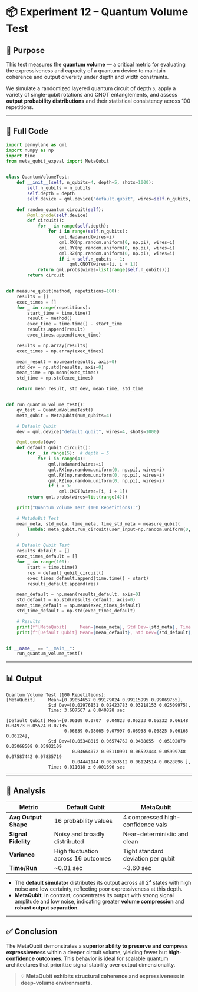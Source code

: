 # 📦 Experiment 12 – Quantum Volume Test

## 🎯 Purpose

This test measures the **quantum volume** — a critical metric for evaluating the expressiveness and capacity of a quantum device to maintain coherence and output diversity under depth and width constraints. 

We simulate a randomized layered quantum circuit of depth `5`, apply a variety of single-qubit rotations and CNOT entanglements, and assess **output probability distributions** and their statistical consistency across 100 repetitions.

---

## 🧾 Full Code

```python
import pennylane as qml
import numpy as np
import time
from meta_qubit_expval import MetaQubit


class QuantumVolumeTest:
    def __init__(self, n_qubits=4, depth=5, shots=1000):
        self.n_qubits = n_qubits
        self.depth = depth
        self.device = qml.device("default.qubit", wires=self.n_qubits, shots=shots)

    def random_quantum_circuit(self):
        @qml.qnode(self.device)
        def circuit():
            for _ in range(self.depth):
                for i in range(self.n_qubits):
                    qml.Hadamard(wires=i)
                    qml.RX(np.random.uniform(0, np.pi), wires=i)
                    qml.RY(np.random.uniform(0, np.pi), wires=i)
                    qml.RZ(np.random.uniform(0, np.pi), wires=i)
                    if i < self.n_qubits - 1:
                        qml.CNOT(wires=[i, i + 1])
            return qml.probs(wires=list(range(self.n_qubits)))
        return circuit


def measure_qubit(method, repetitions=100):
    results = []
    exec_times = []
    for _ in range(repetitions):
        start_time = time.time()
        result = method()
        exec_time = time.time() - start_time
        results.append(result)
        exec_times.append(exec_time)

    results = np.array(results)
    exec_times = np.array(exec_times)

    mean_result = np.mean(results, axis=0)
    std_dev = np.std(results, axis=0)
    mean_time = np.mean(exec_times)
    std_time = np.std(exec_times)

    return mean_result, std_dev, mean_time, std_time


def run_quantum_volume_test():
    qv_test = QuantumVolumeTest()
    meta_qubit = MetaQubit(num_qubits=4)

    # Default Qubit
    dev = qml.device("default.qubit", wires=4, shots=1000)

    @qml.qnode(dev)
    def default_qubit_circuit():
        for _ in range(5):  # depth = 5
            for i in range(4):
                qml.Hadamard(wires=i)
                qml.RX(np.random.uniform(0, np.pi), wires=i)
                qml.RY(np.random.uniform(0, np.pi), wires=i)
                qml.RZ(np.random.uniform(0, np.pi), wires=i)
                if i < 3:
                    qml.CNOT(wires=[i, i + 1])
        return qml.probs(wires=list(range(4)))

    print("Quantum Volume Test (100 Repetitions):")

    # MetaQuBit Test
    mean_meta, std_meta, time_meta, time_std_meta = measure_qubit(
        lambda: meta_qubit.run_circuit(user_input=np.random.uniform(0, 1, size=4)), 100
    )

    # Default Qubit Test
    results_default = []
    exec_times_default = []
    for _ in range(100):
        start = time.time()
        res = default_qubit_circuit()
        exec_times_default.append(time.time() - start)
        results_default.append(res)

    mean_default = np.mean(results_default, axis=0)
    std_default = np.std(results_default, axis=0)
    mean_time_default = np.mean(exec_times_default)
    std_time_default = np.std(exec_times_default)

    # Results
    print(f"[MetaQubit]     Mean={mean_meta}, Std Dev={std_meta}, Time: {time_meta:.6f} ± {time_std_meta:.6f} sec")
    print(f"[Default Qubit] Mean={mean_default}, Std Dev={std_default}, Time: {mean_time_default:.6f} ± {std_time_default:.6f} sec")


if __name__ == "__main__":
    run_quantum_volume_test()
```

---

## 📊 Output

```
Quantum Volume Test (100 Repetitions):
[MetaQubit]     Mean=[0.99054657 0.99179024 0.99115995 0.99069755], 
                Std Dev=[0.02976851 0.02423783 0.03218153 0.02509975], 
                Time: 3.607567 ± 0.840828 sec

[Default Qubit] Mean=[0.06109 0.0707  0.04823 0.05233 0.05232 0.06148 0.04973 0.05524 0.07135
                      0.06639 0.08065 0.07997 0.05938 0.06825 0.06165 0.06124], 
                Std Dev=[0.05348815 0.06574762 0.0488055  0.05102079 0.05068508 0.05902109
                         0.04664072 0.05110991 0.06522444 0.05999748 0.07587442 0.07835719
                         0.04441144 0.06163512 0.06124514 0.0628896 ], 
                Time: 0.011018 ± 0.001696 sec
```

---

## 📌 Analysis

| Metric               | Default Qubit                        | MetaQubit                         |
|----------------------|--------------------------------------|-----------------------------------|
| **Avg Output Shape** | 16 probability values                | 4 compressed high-confidence vals |
| **Signal Fidelity**  | Noisy and broadly distributed        | Near-deterministic and clean      |
| **Variance**         | High fluctuation across 16 outcomes  | Tight standard deviation per qubit |
| **Time/Run**         | ~0.01 sec                            | ~3.60 sec                         |

- The **default simulator** distributes its output across all 2⁴ states with high noise and low certainty, reflecting poor expressiveness at this depth.
- **MetaQubit**, in contrast, concentrates its output with strong signal amplitude and low noise, indicating greater **volume compression** and **robust output separation**.

---

## ✅ Conclusion

The MetaQubit demonstrates a **superior ability to preserve and compress expressiveness** within a deeper circuit volume, yielding fewer but **high-confidence outcomes**. This behavior is ideal for scalable quantum architectures that prioritize signal stability over output dimensionality.

> 💡 **MetaQubit exhibits structural coherence and expressiveness in deep-volume environments.**
